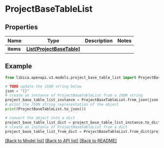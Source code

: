 # ProjectBaseTableList


## Properties

Name | Type | Description | Notes
------------ | ------------- | ------------- | -------------
**items** | [**List[ProjectBaseTable]**](ProjectBaseTable.md) |  | 

## Example

```python
from libica.openapi.v3.models.project_base_table_list import ProjectBaseTableList

# TODO update the JSON string below
json = "{}"
# create an instance of ProjectBaseTableList from a JSON string
project_base_table_list_instance = ProjectBaseTableList.from_json(json)
# print the JSON string representation of the object
print(ProjectBaseTableList.to_json())

# convert the object into a dict
project_base_table_list_dict = project_base_table_list_instance.to_dict()
# create an instance of ProjectBaseTableList from a dict
project_base_table_list_from_dict = ProjectBaseTableList.from_dict(project_base_table_list_dict)
```
[[Back to Model list]](../README.md#documentation-for-models) [[Back to API list]](../README.md#documentation-for-api-endpoints) [[Back to README]](../README.md)



